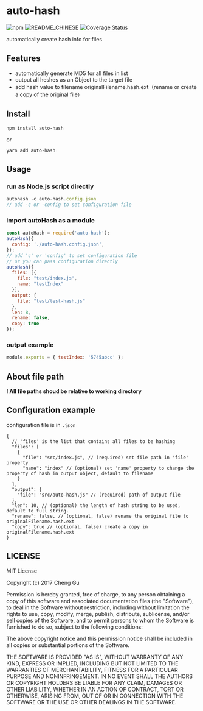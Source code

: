 # auto-hash

[![npm](https://img.shields.io/npm/v/auto-hash.svg?style=flat-square)](https://www.npmjs.com/package/auto-hash)
[![README_CHINESE](https://img.shields.io/badge/README-%E4%B8%AD%E6%96%87-blue.svg)](README.zh_CN.md)
[![Coverage Status](https://coveralls.io/repos/github/gucheen/auto-hash/badge.svg?branch=master)](https://coveralls.io/github/gucheen/auto-hash?branch=master)


automatically create hash info for files

## Features

- automatically generate MD5 for all files in list
- output all heshes as an Object to the target file
- add hash value to filename originalFilename.hash.ext（rename or create a copy of the original file）

## Install

```
npm install auto-hash
```
or
```
yarn add auto-hash
```

## Usage

### run as Node.js script directly

```js
autohash -c auto-hash.config.json
// add -c or -config to set configuration file
```

### import autoHash as a module

```js
const autoHash = require('auto-hash');
autoHash({
  config: './auto-hash.config.json',
});
// add 'c' or 'config' to set configuration file
// or you can pass configuration directly
autoHash({
  files: [{
    file: "test/index.js",
    name: "testIndex"
  }],
  output: {
    file: "test/test-hash.js"
  },
  len: 8,
  rename: false,
  copy: true
});
```

### output example

```js
module.exports = { testIndex: '5745abcc' };
```

## About file path

**! All file paths shoud be relative to working directory**

## Configuration example

configuration file is in `.json`

```
{
  // 'files' is the list that contains all files to be hashing
  "files": [
    {
      "file": "src/index.js", // (required) set file path in 'file' property
      "name": "index" // (optional) set 'name' property to change the property of hash in output object, default to filename
    }
  ],
  "output": {
    "file": "src/auto-hash.js" // (required) path of output file
  },
  "len": 10, // (optional) the length of hash string to be used, default to full string.
  "rename": false, // (optional, false) rename the original file to originalFilename.hash.ext
  "copy": true // (optional, false) create a copy in originalFilename.hash.ext
}
```

## LICENSE

MIT License

Copyright (c) 2017 Cheng Gu

Permission is hereby granted, free of charge, to any person obtaining a copy
of this software and associated documentation files (the "Software"), to deal
in the Software without restriction, including without limitation the rights
to use, copy, modify, merge, publish, distribute, sublicense, and/or sell
copies of the Software, and to permit persons to whom the Software is
furnished to do so, subject to the following conditions:

The above copyright notice and this permission notice shall be included in all
copies or substantial portions of the Software.

THE SOFTWARE IS PROVIDED "AS IS", WITHOUT WARRANTY OF ANY KIND, EXPRESS OR
IMPLIED, INCLUDING BUT NOT LIMITED TO THE WARRANTIES OF MERCHANTABILITY,
FITNESS FOR A PARTICULAR PURPOSE AND NONINFRINGEMENT. IN NO EVENT SHALL THE
AUTHORS OR COPYRIGHT HOLDERS BE LIABLE FOR ANY CLAIM, DAMAGES OR OTHER
LIABILITY, WHETHER IN AN ACTION OF CONTRACT, TORT OR OTHERWISE, ARISING FROM,
OUT OF OR IN CONNECTION WITH THE SOFTWARE OR THE USE OR OTHER DEALINGS IN THE
SOFTWARE.

